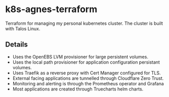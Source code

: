 # k8s-agnes-terraform

Terraform for managing my personal kubernetes cluster. The cluster is built with Talos Linux. 

## Details

- Uses the OpenEBS LVM provisioner for large persistent volumes.
- Uses the local path provisioner for application configuration persistant volumes.
- Uses Traefik as a reverse proxy with Cert Manager configured for TLS.
- External facing applications are tunnelled through Cloudflare Zero Trust.
- Monitoring and alerting is through the Prometheus operator and Grafana
- Most applications are created through Truecharts helm charts.
